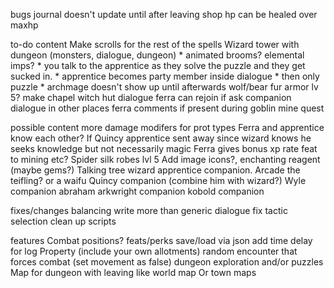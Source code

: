 bugs
journal doesn't update until after leaving shop
hp can be healed over maxhp

to-do content
Make scrolls for the rest of the spells
Wizard tower with dungeon  (monsters, dialogue, dungeon)
    * animated brooms? elemental imps?
    * you talk to the apprentice as they solve the puzzle and they get sucked in.
    * apprentice becomes party member inside dialogue
    * then only puzzle
    * archmage doesn't show up until afterwards
wolf/bear fur armor lv 5?
make chapel
witch hut dialogue
ferra can rejoin if ask
companion dialogue in other places
ferra comments if present during goblin mine quest

possible content
more damage modifers for prot types
Ferra and apprentice know each other?
If Quincy apprentice sent away since wizard knows he seeks knowledge but not necessarily magic
Ferra gives bonus xp rate feat to mining etc?
Spider silk robes lvl 5
Add image icons?,
enchanting reagent (maybe gems?)
Talking tree
wizard apprentice companion. Arcade the teifling? or a waifu
Quincy companion (combine him with wizard?)
Wyle companion
abraham arkwright companion
kobold companion

fixes/changes
balancing
write more than generic dialogue
fix tactic selection
clean up scripts

features
Combat positions?
feats/perks
save/load via json
add time delay for log
Property (include your own allotments)
random encounter that forces combat (set movement as false)
dungeon exploration and/or puzzles
Map for dungeon with leaving like world map
Or town maps